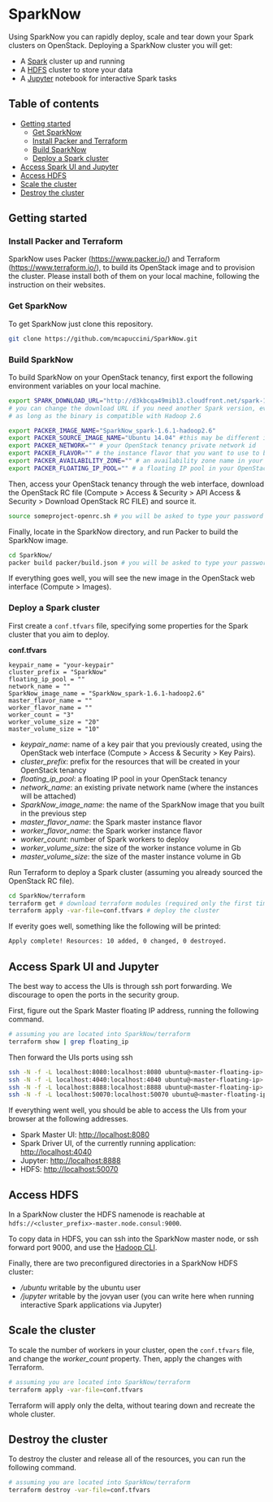 # SparkNow
Using SparkNow you can rapidly deploy, scale and tear down your Spark clusters on OpenStack. Deploying a SparkNow cluster you will get:

- A [Spark](http://spark.apache.org/) cluster up and running
- A [HDFS](https://hadoop.apache.org/) cluster to store your data
- A [Jupyter](https://github.com/jupyter/docker-stacks/tree/master/all-spark-notebook) notebook for interactive Spark tasks

## Table of contents
- [Getting started](#getting-started)
  - [Get SparkNow](#get-sparknow)
  - [Install Packer and Terraform](#install-packer-and-terraform)
  - [Build SparkNow](#build-sparknow)
  - [Deploy a Spark cluster](#deploy-a-spark-cluster)
- [Access Spark UI and Jupyter](#access-spark-ui-and-jupyter)
- [Access HDFS](#access-hdfs)
- [Scale the cluster](#scale-the-cluster)
- [Destroy the cluster](#destroy-the-cluster)

## Getting started

### Install Packer and Terraform
SparkNow uses Packer (https://www.packer.io/) and Terraform (https://www.terraform.io/), to build
its OpenStack image and to provision the cluster. Please install both of them on your local machine,
following the instruction on their websites.

### Get SparkNow
To get SparkNow just clone this repository.

```bash
git clone https://github.com/mcapuccini/SparkNow.git
```

### Build SparkNow
To build SparkNow on your OpenStack tenancy, first export the following environment variables on your local
machine.

```bash
export SPARK_DOWNLOAD_URL="http://d3kbcqa49mib13.cloudfront.net/spark-1.6.1-bin-hadoop2.6.tgz"
# you can change the download URL if you need another Spark version, everything should work
# as long as the binary is compatible with Hadoop 2.6

export PACKER_IMAGE_NAME="SparkNow_spark-1.6.1-hadoop2.6"
export PACKER_SOURCE_IMAGE_NAME="Ubuntu 14.04" #this may be different in your OpenStack tenancy
export PACKER_NETWORK="" # your OpenStack tenancy private network id
export PACKER_FLAVOR="" # the instance flavor that you want to use to build SparkNow
export PACKER_AVAILABILITY_ZONE="" # an availability zone name in your OpenStack tenancy
export PACKER_FLOATING_IP_POOL="" # a floating IP pool in your OpenStack tenancy
```

Then, access your OpenStack tenancy through the web interface, download the OpenStack RC file
(Compute > Access & Security > API Access & Security > Download OpenStack RC FILE) and source it.

```bash
source someproject-openrc.sh # you will be asked to type your password
```

Finally, locate in the SparkNow directory, and run Packer to build the SparkNow image.

```bash
cd SparkNow/
packer build packer/build.json # you will be asked to type your password
```

If everything goes well, you will see the new image in the OpenStack web interface (Compute > Images).

### Deploy a Spark cluster
First create a `conf.tfvars` file, specifying some properties for the Spark cluster that you aim to deploy.

**conf.tfvars**

```
keypair_name = "your-keypair"
cluster_prefix = "SparkNow"
floating_ip_pool = ""
network_name = ""
SparkNow_image_name = "SparkNow_spark-1.6.1-hadoop2.6"
master_flavor_name = ""
worker_flavor_name = ""
worker_count = "3"
worker_volume_size = "20"
master_volume_size = "10"
```

>
- *keypair_name*: name of a key pair that you previously created, using the OpenStack web interface
(Compute > Access & Security > Key Pairs).
- *cluster_prefix*: prefix for the resources that will be created in your OpenStack tenancy
- *floating_ip_pool*: a floating IP pool in your OpenStack tenancy
- *network_name*: an existing private network name (where the instances will be attached)
- *SparkNow_image_name*: the name of the SparkNow image that you built in the previous step
- *master_flavor_name*: the Spark master instance flavor
- *worker_flavor_name*: the Spark worker instance flavor
- *worker_count*: number of Spark workers to deploy
- *worker_volume_size*: the size of the worker instance volume in Gb
- *master_volume_size*: the size of the master instance volume in Gb

Run Terraform to deploy a Spark cluster (assuming you already sourced the OpenStack RC file).

```bash
cd SparkNow/terraform
terraform get # download terraform modules (required only the first time you deploy)
terraform apply -var-file=conf.tfvars # deploy the cluster
```

If everity goes well, something like the following will be printed:

```bash
Apply complete! Resources: 10 added, 0 changed, 0 destroyed.
```

## Access Spark UI and Jupyter
The best way to access the UIs is through ssh port forwarding. We discourage to open the ports in the security group.

First, figure out the Spark Master floating IP address, running the following command.

```bash
# assuming you are located into SparkNow/terraform
terraform show | grep floating_ip
```

Then forward the UIs ports using ssh
```bash
ssh -N -f -L localhost:8080:localhost:8080 ubuntu@<master-floating-ip>
ssh -N -f -L localhost:4040:localhost:4040 ubuntu@<master-floating-ip>
ssh -N -f -L localhost:8888:localhost:8888 ubuntu@<master-floating-ip>
ssh -N -f -L localhost:50070:localhost:50070 ubuntu@<master-floating-ip>
```

If everything went well, you should be able to access the UIs from your browser at the following addresses.

- Spark Master UI: [http://localhost:8080](http://localhost:8080)
- Spark Driver UI, of the currently running application: [http://localhost:4040](http://localhost:4040)
- Jupyter: [http://localhost:8888](http://localhost:8888)
- HDFS: [http://localhost:50070](http://localhost:50070)

## Access HDFS
In a SparkNow cluster the HDFS namenode is reachable at `hdfs://<cluster_prefix>-master.node.consul:9000`.

To copy data in HDFS, you can ssh into the SparkNow master node, or ssh forward port 9000, and use the [Hadoop
CLI](https://hadoop.apache.org/docs/r2.6.0/hadoop-project-dist/hadoop-common/CommandsManual.html).

Finally, there are two preconfigured directories in a SparkNow HDFS cluster:

- */ubuntu* writable by the ubuntu user
- */jupyter* writable by the jovyan user (you can write here when running interactive Spark applications via Jupyter)

## Scale the cluster
To scale the number of workers in your cluster, open the `conf.tfvars` file, and change the *worker_count* property.
Then, apply the changes with Terraform.

```bash
# assuming you are located into SparkNow/terraform
terraform apply -var-file=conf.tfvars
```

Terraform will apply only the delta, without tearing down and recreate the whole cluster.

## Destroy the cluster
To destroy the cluster and release all of the resources, you can run the following command.

```bash
# assuming you are located into SparkNow/terraform
terraform destroy -var-file=conf.tfvars
```
